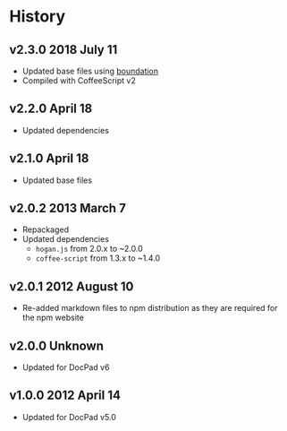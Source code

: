 # History

## v2.3.0 2018 July 11
- Updated base files using [boundation](https://github.com/bevry/boundation)
- Compiled with CoffeeScript v2

## v2.2.0 April 18
- Updated dependencies

## v2.1.0 April 18
- Updated base files

## v2.0.2 2013 March 7
- Repackaged
- Updated dependencies
  - `hogan.js` from 2.0.x to ~2.0.0
  - `coffee-script` from 1.3.x to ~1.4.0

## v2.0.1 2012 August 10
- Re-added markdown files to npm distribution as they are required for the npm website

## v2.0.0 Unknown
- Updated for DocPad v6

## v1.0.0 2012 April 14
- Updated for DocPad v5.0
